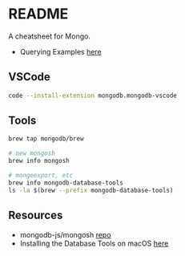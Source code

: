 # README

A cheatsheet for Mongo.

* Querying Examples [here](../04_querying_examples/README.md)  

## VSCode

```sh
code --install-extension mongodb.mongodb-vscode
```

## Tools

```sh
brew tap mongodb/brew

# new mongosh
brew info mongosh

# mongeexport, etc
brew info mongodb-database-tools
ls -la $(brew --prefix mongodb-database-tools)
```

## Resources

* mongodb-js/mongosh [repo](https://github.com/mongodb-js/mongosh#readme)  
* Installing the Database Tools on macOS [here](https://www.mongodb.com/docs/database-tools/installation/installation-macos/#installation)  
